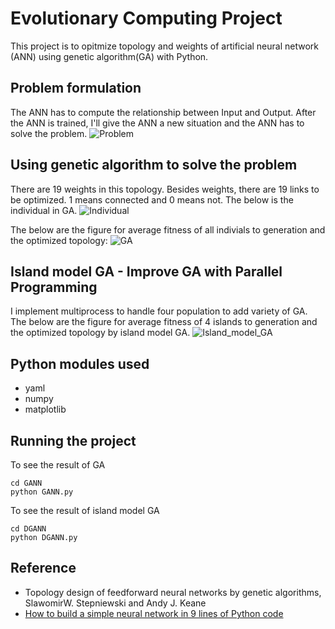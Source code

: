 # Evolutionary Computing Project 

This project is to opitmize topology and weights of artificial neural network (ANN) using genetic algorithm(GA) with Python.

## Problem formulation

The ANN has to compute the relationship between Input and Output. After the ANN is trained, I'll give the ANN a new situation and the ANN has to solve the problem.
![Problem](https://github.com/LukeLinn/EV_project/blob/master/figure/problem.png)

## Using genetic algorithm to solve the problem

There are 19 weights in this topology. Besides weights, there are 19 links to be optimized. 1 means connected and 0 means not. The below is the individual in GA.
![Individual](https://github.com/LukeLinn/EV_project/blob/master/figure/individual.png)

The below are the figure for average fitness of all indivials to generation and the optimized topology:
![GA](https://github.com/LukeLinn/EV_project/blob/master/figure/GANN.png)

## Island model GA - Improve GA with Parallel Programming

I implement multiprocess to handle four population to add variety of GA. The below are the figure for average fitness of 4 islands to generation and the optimized topology by island model GA.
![Island_model_GA](https://github.com/LukeLinn/EV_project/blob/master/figure/DGANN.png)

## Python modules used

* yaml
* numpy
* matplotlib

## Running the project

To see the result of GA
```
cd GANN
python GANN.py
```

To see the result of island model GA
```
cd DGANN
python DGANN.py
```

## Reference

* Topology design of feedforward neural networks by genetic algorithms, SlawomirW. Stepniewski and Andy J. Keane
* [How to build a simple neural network in 9 lines of Python code](https://medium.com/technology-invention-and-more/how-to-build-a-simple-neural-network-in-9-lines-of-python-code-cc8f23647ca1)